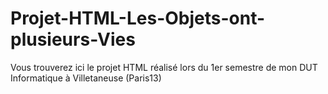 # Projet-HTML-Les-Objets-ont-plusieurs-Vies
Vous trouverez ici le projet HTML réalisé lors du 1er semestre de mon DUT Informatique à Villetaneuse (Paris13)
